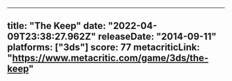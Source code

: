 
---
title: "The Keep"
date: "2022-04-09T23:38:27.962Z"
releaseDate: "2014-09-11"
platforms: ["3ds"]
score: 77
metacriticLink: "https://www.metacritic.com/game/3ds/the-keep"
---
